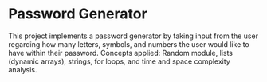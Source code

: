 # Password Generator
This project implements a password generator by taking input from the user regarding how 
many letters, symbols, and numbers the user would like to have within their password. 
Concepts applied: Random module, lists (dynamic arrays), strings, for loops, and 
time and space complexity analysis.

